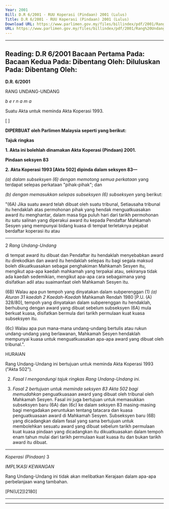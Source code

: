 ```yaml
---
Year: 2001
Bill: D.R 6/2001 - RUU Koperasi (Pindaan) 2001 (Lulus)
Title: D.R 6/2001 - RUU Koperasi (Pindaan) 2001 (Lulus)
Download URL: https://www.parlimen.gov.my/files/billindex/pdf/2001/Rang%20Undang-Undang%20DR%206.pdf
URL: https://www.parlimen.gov.my/files/billindex/pdf/2001/Rang%20Undang-Undang%20DR%206.pdf
---
```

---
Reading:
D.R 6/2001
Bacaan Pertama Pada:
Bacaan Kedua Pada:
Dibentang Oleh:
Diluluskan Pada:
Dibentang Oleh:
---

**D.R. 6/2001**

RANG UNDANG-UNDANG

_b e r n a m a_

Suatu Akta untuk meminda Akta Koperasi 1993.

[ ]

**DIPERBUAT oleh Parlimen Malaysia seperti yang berikut:**

**Tajuk ringkas**

**1. Akta ini bolehlah dinamakan Akta Koperasi (Pindaan) 2001.**

**Pindaan seksyen 83**

**2. Akta Koperasi 1993 [Akta 502] dipinda dalam seksyen 83—**

_(a) dalam subseksyen (6) dengan memotong semua perkataan_
yang terdapat selepas perkataan "pihak-pihak"; dan

_(b) dengan memasukkan selepas subseksyen (6) subseksyen_
yang berikut:

"(6A) Jika suatu award telah dibuat oleh suatu tribunal,
Setiausaha tribunal itu hendaklah atas permohonan pihak
yang hendak menguatkuasakan award itu menghantar,
dalam masa tiga puluh hari dari tarikh permohonan itu
satu salinan yang diperakui award itu kepada Pendaftar
Mahkamah Sesyen yang mempunyai bidang kuasa di
tempat terletaknya pejabat berdaftar koperasi itu atau


-----

2 _Rang Undang-Undang_

di tempat award itu dibuat dan Pendaftar itu hendaklah
menyebabkan award itu direkodkan dan award itu
hendaklah selepas itu bagi segala maksud boleh
dikuatkuasakan sebagai penghakiman Mahkamah Sesyen
itu, mengikut apa-apa kaedah mahkamah yang terpakai
atau, sekiranya tidak ada kaedah sedemikian, mengikut
apa-apa cara sebagaimana yang disifatkan adil atau
suaimanfaat oleh Mahkamah Sesyen itu.

(6B) Walau apa pun tempoh yang dinyatakan dalam
subperenggan (1) _(a) Aturan 31 kaedah 2 Kaedah-Kaedah_
Mahkamah Rendah 1980 [P.U. (A) 328/80], tempoh
yang dinyatakan dalam subperenggan itu hendaklah,
berhubung dengan award yang dibuat sebelum
subseksyen (6A) mula berkuat kuasa, disifatkan bermula
dari tarikh permulaan kuat kuasa subseksyen itu.

(6c) Walau apa pun mana-mana undang-undang
bertulis atau rukun undang-undang yang berlawanan,
Mahkamah Sesyen hendaklah mempunyai kuasa untuk
menguatkuasakan apa-apa award yang dibuat oleh
tribunal.".

HURAIAN

Rang Undang-Undang ini bertujuan untuk meminda Akta Koperasi 1993
("Akta 502").

2. _Fasal I mengandungi tajuk ringkas Rang Undang-Undang ini._

3. _Fasal 2 bertujuan untuk meminda seksyen 83 Akta 502 bagi memudahkan_
penguatkuasaan award yang dibuat oleh tribunal oleh Mahkamah Sesyen. Fasal
ini juga bertujuan untuk memasukkan subseksyen baru (6A) dan (6c) ke dalam
seksyen 83 masing-masing bagi mengadakan peruntukan tentang tatacara dan
kuasa penguatkuasaan award di Mahkamah Sesyen. Subseksyen baru (6B) yang
dicadangkan dalam fasal yang sama bertujuan untuk membolehkan sesuatu
award yang dibuat sebelum tarikh permulaan kuat kuasa pindaan yang dicadangkan
itu dikuatkuasakan dalam tempoh enam tahun mulai dari tarikh permulaan kuat
kuasa itu dan bukan tarikh award itu dibuat.


-----

_Koperasi (Pindaan)_ 3

_IMPL1KASI_ _KEWANGAN_

Rang Undang-Undang ini tidak akan melibatkan Kerajaan dalam apa-apa
perbelanjaan wang tambahan.

[PN(U[2])2180]


-----

-----

